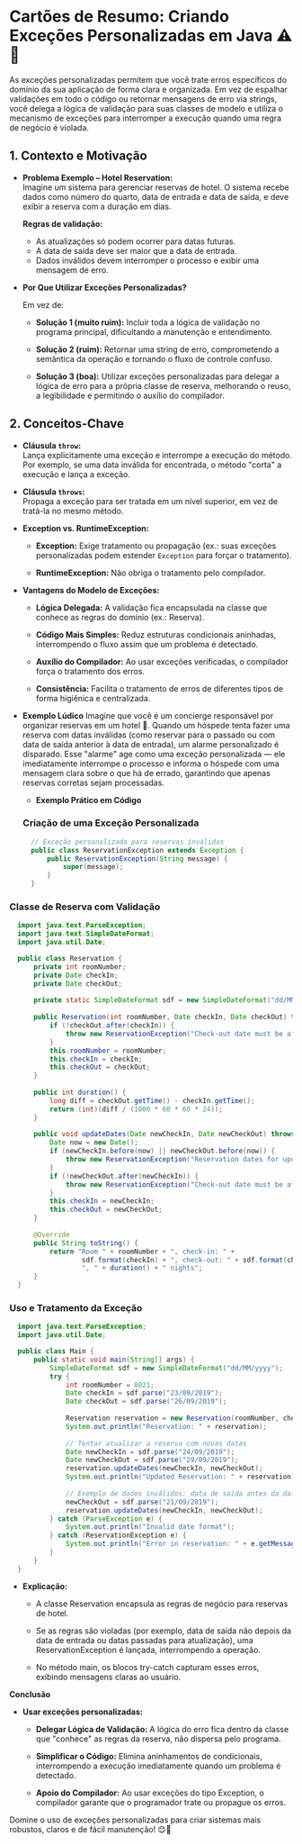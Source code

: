 # Cartões de Resumo: Criando Exceções Personalizadas em Java ⚠️🐞

  As exceções personalizadas permitem que você trate erros específicos do domínio da sua aplicação de forma clara e organizada. Em vez de espalhar validações em todo o código ou retornar mensagens de erro via strings, você delega a lógica de validação para suas classes de modelo e utiliza o mecanismo de exceções para interromper a execução quando uma regra de negócio é violada.


## 1. Contexto e Motivação

  - **Problema Exemplo – Hotel Reservation:**  
    Imagine um sistema para gerenciar reservas de hotel. O sistema recebe dados como número do quarto, data de entrada e data de saída, e deve exibir a reserva com a duração em dias.  
    
    
    **Regras de validação:**  
    - As atualizações só podem ocorrer para datas futuras.  
    - A data de saída deve ser maior que a data de entrada.  
    - Dados inválidos devem interromper o processo e exibir uma mensagem de erro.


  - **Por Que Utilizar Exceções Personalizadas?**  

    Em vez de:
      
      - **Solução 1 (muito ruim):** Incluir toda a lógica de validação no programa principal, dificultando a manutenção e entendimento.  
      

      - **Solução 2 (ruim):** Retornar uma string de erro, comprometendo a semântica da operação e tornando o fluxo de controle confuso.


      - **Solução 3 (boa):** Utilizar exceções personalizadas para delegar a lógica de erro para a própria classe de reserva, melhorando o reuso, a legibilidade e permitindo o auxílio do compilador.


## 2. Conceitos-Chave

  - **Cláusula `throw`:**  
    Lança explicitamente uma exceção e interrompe a execução do método. Por exemplo, se uma data inválida for encontrada, o método "corta" a execução e lança a exceção.


  - **Cláusula `throws`:**  
    Propaga a exceção para ser tratada em um nível superior, em vez de tratá-la no mesmo método.


  - **Exception vs. RuntimeException:**  
    
    - **Exception:** Exige tratamento ou propagação (ex.: suas exceções personalizadas podem estender `Exception` para forçar o tratamento).  
    
    - **RuntimeException:** Não obriga o tratamento pelo compilador.


  - **Vantagens do Modelo de Exceções:**  
    
    - **Lógica Delegada:** A validação fica encapsulada na classe que conhece as regras do domínio (ex.: Reserva).  
    
    - **Código Mais Simples:** Reduz estruturas condicionais aninhadas, interrompendo o fluxo assim que um problema é detectado.  
    
    - **Auxílio do Compilador:** Ao usar exceções verificadas, o compilador força o tratamento dos erros.
    
    - **Consistência:** Facilita o tratamento de erros de diferentes tipos de forma higiênica e centralizada.



- **Exemplo Lúdico**
  Imagine que você é um concierge responsável por organizar reservas em um hotel 🏨. Quando um hóspede tenta fazer uma reserva com datas inválidas (como reservar para o passado ou com data de saída anterior à data de entrada), um alarme personalizado é disparado. Esse "alarme" age como uma exceção personalizada — ele imediatamente interrompe o processo e informa o hóspede com uma mensagem clara sobre o que há de errado, garantindo que apenas reservas corretas sejam processadas.


  - **Exemplo Prático em Código**

  ### Criação de uma Exceção Personalizada

  ```java
    // Exceção personalizada para reservas inválidas
    public class ReservationException extends Exception {
        public ReservationException(String message) {
            super(message);
        }
    }
  ```

  
### Classe de Reserva com Validação

  ```java
    import java.text.ParseException;
    import java.text.SimpleDateFormat;
    import java.util.Date;

    public class Reservation {
        private int roomNumber;
        private Date checkIn;
        private Date checkOut;
        
        private static SimpleDateFormat sdf = new SimpleDateFormat("dd/MM/yyyy");
        
        public Reservation(int roomNumber, Date checkIn, Date checkOut) throws ReservationException {
            if (!checkOut.after(checkIn)) {
                throw new ReservationException("Check-out date must be after check-in date");
            }
            this.roomNumber = roomNumber;
            this.checkIn = checkIn;
            this.checkOut = checkOut;
        }
        
        public int duration() {
            long diff = checkOut.getTime() - checkIn.getTime();
            return (int)(diff / (1000 * 60 * 60 * 24));
        }
        
        public void updateDates(Date newCheckIn, Date newCheckOut) throws ReservationException {
            Date now = new Date();
            if (newCheckIn.before(now) || newCheckOut.before(now)) {
                throw new ReservationException("Reservation dates for update must be future dates");
            }
            if (!newCheckOut.after(newCheckIn)) {
                throw new ReservationException("Check-out date must be after check-in date");
            }
            this.checkIn = newCheckIn;
            this.checkOut = newCheckOut;
        }
        
        @Override
        public String toString() {
            return "Room " + roomNumber + ", check-in: " +
                    sdf.format(checkIn) + ", check-out: " + sdf.format(checkOut) +
                    ", " + duration() + " nights";
        }
    }
  ```

### Uso e Tratamento da Exceção

  ```java
    import java.text.ParseException;
    import java.util.Date;

    public class Main {
        public static void main(String[] args) {
            SimpleDateFormat sdf = new SimpleDateFormat("dd/MM/yyyy");
            try {
                int roomNumber = 8021;
                Date checkIn = sdf.parse("23/09/2019");
                Date checkOut = sdf.parse("26/09/2019");
                
                Reservation reservation = new Reservation(roomNumber, checkIn, checkOut);
                System.out.println("Reservation: " + reservation);
                
                // Tentar atualizar a reserva com novas datas
                Date newCheckIn = sdf.parse("24/09/2019");
                Date newCheckOut = sdf.parse("29/09/2019");
                reservation.updateDates(newCheckIn, newCheckOut);
                System.out.println("Updated Reservation: " + reservation);
                
                // Exemplo de dados inválidos: data de saída antes da data de entrada
                newCheckOut = sdf.parse("21/09/2019");
                reservation.updateDates(newCheckIn, newCheckOut);
            } catch (ParseException e) {
                System.out.println("Invalid date format");
            } catch (ReservationException e) {
                System.out.println("Error in reservation: " + e.getMessage());
            }
        }
    }
  ```

- **Explicação:**
  
  - A classe Reservation encapsula as regras de negócio para reservas de hotel.  
  
  - Se as regras são violadas (por exemplo, data de saída não depois da data de entrada ou datas passadas para atualização), uma ReservationException é lançada, interrompendo a operação.
  
  - No método main, os blocos try-catch capturam esses erros, exibindo mensagens claras ao usuário.

**Conclusão**
  
  - **Usar exceções personalizadas:**

    - **Delegar Lógica de Validação:**
    A lógica do erro fica dentro da classe que "conhece" as regras da reserva, não dispersa pelo programa.

    - **Simplificar o Código:** 
    Elimina aninhamentos de condicionais, interrompendo a execução imediatamente quando um problema é detectado.

    - **Apoio do Compilador:**
    Ao usar exceções do tipo Exception, o compilador garante que o programador trate ou propague os erros.

Domine o uso de exceções personalizadas para criar sistemas mais robustos, claros e de fácil manutenção! 😊🚀